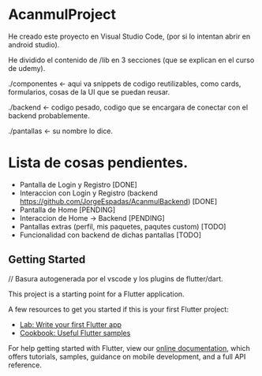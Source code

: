 # AcanmulProject

He creado este proyecto en Visual Studio Code, (por si lo intentan abrir en android studio).

He dividido el contenido de /lib en 3 secciones (que se explican en el curso de udemy).

./componentes <- aqui va snippets de codigo reutilizables, como cards, formularios, cosas de la UI que se puedan reusar.

./backend <- codigo pesado, codigo que se encargara de conectar con el backend probablemente.

./pantallas <- su nombre lo dice.

# Lista de cosas pendientes.
-   Pantalla de Login y Registro [DONE]
-   Interaccion con Login y Registro (backend https://github.com/JorgeEspadas/AcanmulBackend) [DONE]
-   Pantalla de Home [PENDING]
-   Interaccion de Home -> Backend [PENDING]
-   Pantallas extras (perfil, mis paquetes, paqutes custom) [TODO]
-   Funcionalidad con backend de dichas pantallas [TODO]


## Getting Started

// Basura autogenerada por el vscode y los plugins de flutter/dart.

This project is a starting point for a Flutter application.

A few resources to get you started if this is your first Flutter project:

- [Lab: Write your first Flutter app](https://flutter.dev/docs/get-started/codelab)
- [Cookbook: Useful Flutter samples](https://flutter.dev/docs/cookbook)

For help getting started with Flutter, view our
[online documentation](https://flutter.dev/docs), which offers tutorials,
samples, guidance on mobile development, and a full API reference.
